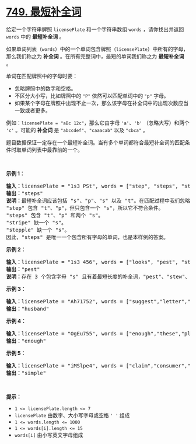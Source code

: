 # [749. 最短补全词](https://leetcode-cn.com/problems/shortest-completing-word/)

<p>给定一个字符串牌照 <code>licensePlate</code> 和一个字符串数组 <code>words</code> ，请你找出并返回 <code>words</code> 中的 <strong>最短补全词</strong> 。</p>

<p>如果单词列表（<code>words</code>）中的一个单词包含牌照（<code>licensePlate</code>）中所有的字母，那么我们称之为 <strong>补全词</strong> 。在所有完整词中，最短的单词我们称之为 <strong>最短补全词</strong> 。</p>

<p>单词在匹配牌照中的字母时要：</p>

<ul>
	<li>忽略牌照中的数字和空格。</li>
	<li>不区分大小写，比如牌照中的&nbsp;<code>&quot;P&quot;</code>&nbsp;依然可以匹配单词中的&nbsp;<code>&quot;p&quot;</code>&nbsp;字母。</li>
	<li>如果某个字母在牌照中出现不止一次，那么该字母在补全词中的出现次数应当一致或者更多。</li>
</ul>

<p>例如：<code>licensePlate</code><code> = &quot;aBc 12c&quot;</code>，那么它由字母 <code>&#39;a&#39;</code>、<code>&#39;b&#39;</code> （忽略大写）和两个 <code>&#39;c&#39;</code> 。可能的 <strong>补全词</strong> 是 <code>&quot;abccdef&quot;</code>、<code>&quot;caaacab&quot;</code> 以及 <code>&quot;cbca&quot;</code> 。</p>

<p>题目数据保证一定存在一个最短补全词。当有多个单词都符合最短补全词的匹配条件时取单词列表中最靠前的一个。</p>

<p>&nbsp;</p>

<p><strong>示例 1：</strong></p>

<pre><strong>输入：</strong>licensePlate = &quot;1s3 PSt&quot;, words = [&quot;step&quot;, &quot;steps&quot;, &quot;stripe&quot;, &quot;stepple&quot;]
<strong>输出：</strong>&quot;steps&quot;
<strong>说明：</strong>最短补全词应该包括 &quot;s&quot;、&quot;p&quot;、&quot;s&quot; 以及 &quot;t&quot;。在匹配过程中我们忽略牌照中的大小写。
&quot;step&quot; 包含 &quot;t&quot;、&quot;p&quot;，但只包含一个 &quot;s&quot;，所以它不符合条件。
&quot;steps&quot; 包含 &quot;t&quot;、&quot;p&quot; 和两个 &quot;s&quot;。
&quot;stripe&quot; 缺一个 &quot;s&quot;。
&quot;stepple&quot; 缺一个 &quot;s&quot;。
因此，&quot;steps&quot; 是唯一一个包含所有字母的单词，也是本样例的答案。</pre>

<p><strong>示例 2：</strong></p>

<pre><strong>输入：</strong>licensePlate = &quot;1s3 456&quot;, words = [&quot;looks&quot;, &quot;pest&quot;, &quot;stew&quot;, &quot;show&quot;]
<strong>输出：</strong>&quot;pest&quot;
<strong>说明：</strong>存在 3 个包含字母 &quot;s&quot; 且有着最短长度的补全词，&quot;pest&quot;、&quot;stew&quot;、和 &quot;show&quot; 三者长度相同，但我们返回最先出现的补全词 &quot;pest&quot; 。
</pre>

<p><strong>示例 3：</strong></p>

<pre><strong>输入：</strong>licensePlate = &quot;Ah71752&quot;, words = [&quot;suggest&quot;,&quot;letter&quot;,&quot;of&quot;,&quot;husband&quot;,&quot;easy&quot;,&quot;education&quot;,&quot;drug&quot;,&quot;prevent&quot;,&quot;writer&quot;,&quot;old&quot;]
<strong>输出：</strong>&quot;husband&quot;
</pre>

<p><strong>示例 4：</strong></p>

<pre><strong>输入：</strong>licensePlate = &quot;OgEu755&quot;, words = [&quot;enough&quot;,&quot;these&quot;,&quot;play&quot;,&quot;wide&quot;,&quot;wonder&quot;,&quot;box&quot;,&quot;arrive&quot;,&quot;money&quot;,&quot;tax&quot;,&quot;thus&quot;]
<strong>输出：</strong>&quot;enough&quot;
</pre>

<p><strong>示例 5：</strong></p>

<pre><strong>输入：</strong>licensePlate = &quot;iMSlpe4&quot;, words = [&quot;claim&quot;,&quot;consumer&quot;,&quot;student&quot;,&quot;camera&quot;,&quot;public&quot;,&quot;never&quot;,&quot;wonder&quot;,&quot;simple&quot;,&quot;thought&quot;,&quot;use&quot;]
<strong>输出：</strong>&quot;simple&quot;
</pre>

<p>&nbsp;</p>

<p><strong>提示：</strong></p>

<ul>
	<li><code>1 &lt;= licensePlate.length &lt;= 7</code></li>
	<li><code>licensePlate</code> 由数字、大小写字母或空格 <code>&#39; &#39;</code> 组成</li>
	<li><code>1 &lt;= words.length &lt;= 1000</code></li>
	<li><code>1 &lt;= words[i].length &lt;= 15</code></li>
	<li><code>words[i]</code> 由小写英文字母组成</li>
</ul>

